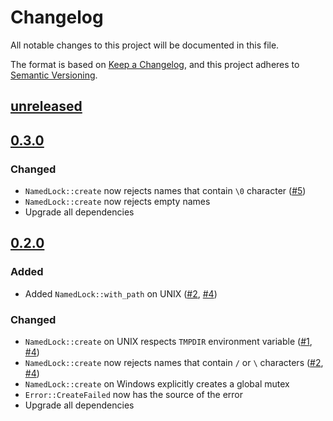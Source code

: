 # Changelog

All notable changes to this project will be documented in this file.

The format is based on [Keep a Changelog](https://keepachangelog.com/en/1.0.0/),
and this project adheres to [Semantic Versioning](https://semver.org/spec/v2.0.0.html).

## [unreleased]

## [0.3.0]

### Changed

- `NamedLock::create` now rejects names that contain `\0` character ([#5])
- `NamedLock::create` now rejects empty names
- Upgrade all dependencies

## [0.2.0]

### Added

- Added `NamedLock::with_path` on UNIX ([#2], [#4])

### Changed

- `NamedLock::create` on UNIX respects `TMPDIR` environment variable ([#1], [#4])
- `NamedLock::create` now rejects names that contain `/` or `\` characters ([#2], [#4])
- `NamedLock::create` on Windows explicitly creates a global mutex
- `Error::CreateFailed` now has the source of the error
- Upgrade all dependencies


[unreleased]: https://github.com/oblique/named-lock/compare/0.3.0...HEAD
[0.2.0]: https://github.com/oblique/named-lock/compare/0.1.1...0.2.0
[0.3.0]: https://github.com/oblique/named-lock/compare/0.2.0...0.3.0

[#5]: https://github.com/oblique/named-lock/issues/5
[#4]: https://github.com/oblique/named-lock/issues/4
[#2]: https://github.com/oblique/named-lock/issues/2
[#1]: https://github.com/oblique/named-lock/issues/1
